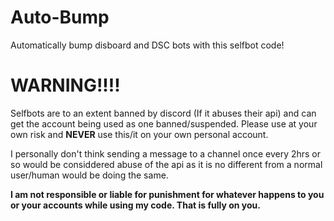 # Auto-Bump
Automatically bump disboard and DSC bots with this selfbot code!




# WARNING!!!!




Selfbots are to an extent banned by discord (If it abuses their api) and can get the account being used as one banned/suspended. Please use at your own risk and **NEVER** use this/it on your own personal account. 

I personally don't think sending a message to a channel once every 2hrs or so would be considdered abuse of the api as it is no different from a normal user/human would be doing the same.


**I am not responsible or liable for punishment for whatever happens to you or your accounts while using my code. That is fully on you.**
